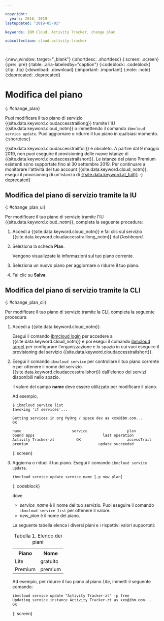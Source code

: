 ```yaml
---

copyright:
  years: 2016, 2019
lastupdated: "2019-05-01"

keywords: IBM Cloud, Activity Tracker, change plan

subcollection: cloud-activity-tracker

---
```


{:new_window: target="_blank"}
{:shortdesc: .shortdesc}
{:screen: .screen}
{:pre: .pre}
{:table: .aria-labeledby="caption"}
{:codeblock: .codeblock}
{:tip: .tip}
{:download: .download}
{:important: .important}
{:note: .note}
{:deprecated: .deprecated}


# Modifica del piano
{: #change_plan}

Puoi modificare il tuo piano di servizio {{site.data.keyword.cloudaccesstraillong}} tramite l'IU {{site.data.keyword.cloud_notm}} o immettendo il comando `ibmcloud service update`. Puoi aggiornare o ridurre il tuo piano in qualsiasi momento.
{:shortdesc}

{{site.data.keyword.cloudaccesstrailfull}} è obsoleto. A partire dal 9 maggio 2019, non puoi eseguire il provisioning delle nuove istanze di {{site.data.keyword.cloudaccesstrailshort}}. Le istanze del piano Premium esistenti sono supportate fino al 30 settembre 2019. Per continuare a monitorare l'attività del tuo account {{site.data.keyword.cloud_notm}}, esegui il provisioning di un'istanza di [{{site.data.keyword.at_full}}](/docs/services/Activity-Tracker-with-LogDNA?topic=logdnaat-getting-started#getting-started).
{: deprecated}

## Modifica del piano di servizio tramite la IU
{: #change_plan_ui}

Per modificare il tuo piano di servizio tramite l'IU {{site.data.keyword.cloud_notm}}, completa la seguente procedura:

1. Accedi a {{site.data.keyword.cloud_notm}} e fai clic sul servizio {{site.data.keyword.cloudaccesstraillong_notm}} dal *Dashboard*. 
    
2. Seleziona la scheda **Plan**.

    Vengono visualizzate le informazioni sul tuo piano corrente.
	
3. Seleziona un nuovo piano per aggiornare o ridurre il tuo piano. 

4. Fai clic su **Salva**.



## Modifica del piano di servizio tramite la CLI
{: #change_plan_cli}

Per modificare il tuo piano di servizio tramite la CLI, completa la seguente procedura:

1. Accedi a {{site.data.keyword.cloud_notm}}. 

    Esegui il comando [ibmcloud login](/docs/cli/reference/ibmcloud?topic=cloud-cli-ibmcloud_cli#ibmcloud_login) per accedere a {{site.data.keyword.cloud_notm}} e poi esegui il comando [ibmcloud target](/docs/cli/reference/ibmcloud?topic=cloud-cli-ibmcloud_cli#ibmcloud_target) per configurare l'organizzazione e lo spazio in cui vuoi eseguire il provisioning del servizio {{site.data.keyword.cloudaccesstrailshort}}.
	
2. Esegui il comando `ibmcloud service` per controllare il tuo piano corrente e per ottenere il nome del servizio {{site.data.keyword.cloudaccesstrailshort}} dall'elenco dei servizi disponibili nello spazio. 

    Il valore del campo **name** deve essere utilizzato per modificare il piano. 

    Ad esempio,
	
	```
	$ ibmcloud service list
    Invoking 'cf services'...

    Getting services in org MyOrg / space dev as xxx@ibm.com...
    OK

    name                       service                  plan                 bound apps                               last operation
    Activity Tracker-zt          OK                     accessTrail             premium                                update succeeded
    ```
	{: screen}
    
3. Aggiorna o riduci il tuo piano. Esegui il comando `ibmcloud service update`.
    
	```
	ibmcloud service update service_name [-p new_plan]
	```
	{: codeblock}
	
	dove 
	
	* *service_name* è il nome del tuo servizio. Puoi eseguire il comando `ibmcloud service list` per ottenere il valore.
	* *new_plan* è il nome del piano.
	
	
	La seguente tabella elenca i diversi piani e i rispettivi valori supportati:
	
	<table>
	  <caption>Tabella 1. Elenco dei piani</caption>
	  <tr>
	    <th>Piano</th>
	    <th>Nome</th>
	  </tr>
	  <tr>
	    <td>Lite</td>
	    <td>gratuito</td>
	  </tr>
	  <tr>
	    <td>Premium</td>
	    <td>premium</td>
	  </tr>
	</table>
	
	Ad esempio, per ridurre il tuo piano al piano *Lite*, immetti il seguente comando:
	
	```
	ibmcloud service update "Activity Tracker-zt" -p free
    Updating service instance Activity Tracker-zt as xxx@ibm.com...
    OK
	```
	{: screen}



